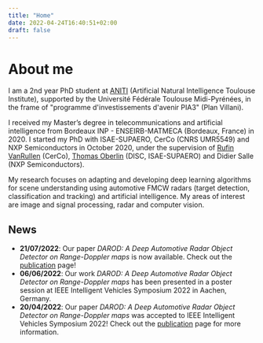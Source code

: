 ```yaml
---
title: "Home"
date: 2022-04-24T16:40:51+02:00
draft: false
---
```


# About me


I am a 2nd year PhD student at [ANITI](https://aniti.univ-toulouse.fr/) (Artificial Natural Intelligence Toulouse Institute), supported by the Université Fédérale Toulouse Midi-Pyrénées, in the frame of "programme d'investissements d'avenir PIA3" (Plan Villani). 

I received my Master’s degree in telecommunications and artificial intelligence from Bordeaux INP - ENSEIRB-MATMECA (Bordeaux, France) in 2020. I started my PhD with ISAE-SUPAERO, CerCo (CNRS UMR5549) and NXP Semiconductors in October 2020, under the supervision of [Rufin VanRullen](https://rufinv.github.io/) (CerCo), [Thomas Oberlin](https://pagespro.isae-supaero.fr/thomas-oberlin/?lang=fr) (DISC, ISAE-SUPAERO) and Didier Salle (NXP Semiconductors).

My research focuses on adapting and developing deep learning algorithms for scene understanding using automotive FMCW radars (target detection, classification and tracking) and artificial intelligence. My areas of interest are image and signal processing, radar and computer vision.

## News

- **21/07/2022**: Our paper *DAROD: A Deep Automotive Radar Object Detector on Range-Doppler maps* is now available. Check out the [publication](publications) page!
- **06/06/2022**: Our work *DAROD: A Deep Automotive Radar Object Detector on Range-Doppler maps* has been presented in a poster session at IEEE Intelligent Vehicles Symposium 2022 in Aachen, Germany.
-  **20/04/2022**: Our paper *DAROD: A Deep Automotive Radar Object Detector on Range-Doppler maps* was accepted to IEEE Intelligent Vehicles Symposium 2022! Check out the [publication](publications) page for more information.
